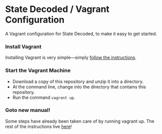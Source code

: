 # State Decoded  / Vagrant Configuration

A Vagrant configuration for State Decoded, to make it easy to get started.

### Install Vagrant

Installing Vagrant is very simple—simply [follow the instructions](http://docs.vagrantup.com/v2/installation/).

### Start the Vagrant Machine

* Download a copy of this repository and unzip it into a directory.
* At the command line, change into the directory that contains this repository.
* Run the command `vagrant up`.

### Goto new manual!

Some steps have already been taken care of by running vagrant up.
The rest of the instructions live [here](http://statedecoded.github.io/documentation/installation.html#basic-configuration)!

